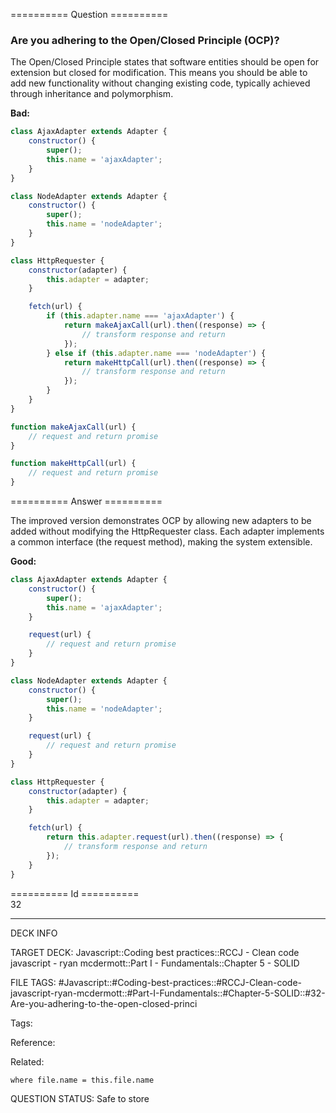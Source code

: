 ========== Question ==========  

### Are you adhering to the Open/Closed Principle (OCP)?

The Open/Closed Principle states that software entities should be open for extension but closed for modification. This means you should be able to add new functionality without changing existing code, typically achieved through inheritance and polymorphism.

**Bad:**

```javascript
class AjaxAdapter extends Adapter {
    constructor() {
        super();
        this.name = 'ajaxAdapter';
    }
}

class NodeAdapter extends Adapter {
    constructor() {
        super();
        this.name = 'nodeAdapter';
    }
}

class HttpRequester {
    constructor(adapter) {
        this.adapter = adapter;
    }

    fetch(url) {
        if (this.adapter.name === 'ajaxAdapter') {
            return makeAjaxCall(url).then((response) => {
                // transform response and return
            });
        } else if (this.adapter.name === 'nodeAdapter') {
            return makeHttpCall(url).then((response) => {
                // transform response and return
            });
        }
    }
}

function makeAjaxCall(url) {
    // request and return promise
}

function makeHttpCall(url) {
    // request and return promise
}
```  

========== Answer ==========  

The improved version demonstrates OCP by allowing new adapters to be added without modifying the HttpRequester class. Each adapter implements a common interface (the request method), making the system extensible.

**Good:**

```javascript
class AjaxAdapter extends Adapter {
    constructor() {
        super();
        this.name = 'ajaxAdapter';
    }

    request(url) {
        // request and return promise
    }
}

class NodeAdapter extends Adapter {
    constructor() {
        super();
        this.name = 'nodeAdapter';
    }

    request(url) {
        // request and return promise
    }
}

class HttpRequester {
    constructor(adapter) {
        this.adapter = adapter;
    }

    fetch(url) {
        return this.adapter.request(url).then((response) => {
            // transform response and return
        });
    }
}
```

========== Id ==========  
32

---

DECK INFO

TARGET DECK: Javascript::Coding best practices::RCCJ - Clean code javascript - ryan mcdermott::Part I - Fundamentals::Chapter 5 - SOLID

FILE TAGS: #Javascript::#Coding-best-practices::#RCCJ-Clean-code-javascript-ryan-mcdermott::#Part-I-Fundamentals::#Chapter-5-SOLID::#32-Are-you-adhering-to-the-open-closed-princi

Tags:

Reference:

Related:

```dataview
where file.name = this.file.name
```

QUESTION STATUS: Safe to store
